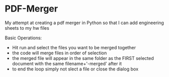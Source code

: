 # PDF-Merger
My attempt at creating a pdf merger in Python so that I can add engineering sheets to my hw files

Basic Operations:

- Hit run and select the files you want to be merged together
- the code will merge files in order of selection
- the merged file will appear in the same folder as the FIRST selected document
	with the same filename+'-merged' after it
- to end the loop simply not slect a file or close the dialog box
